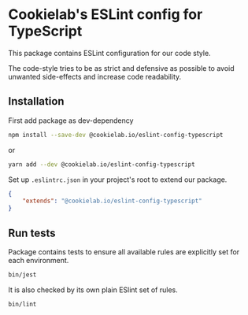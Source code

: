 # Cookielab's ESLint config for TypeScript

This package contains ESLint configuration for our code style.

The code-style tries to be as strict and defensive as possible to avoid unwanted side-effects and increase code readability.

## Installation

First add package as dev-dependency

```bash
npm install --save-dev @cookielab.io/eslint-config-typescript
```

or

```bash
yarn add --dev @cookielab.io/eslint-config-typescript
```

Set up `.eslintrc.json` in your project's root to extend our package.

```json
{
	"extends": "@cookielab.io/eslint-config-typescript"
}
```

## Run tests

Package contains tests to ensure all available rules are explicitly set for each environment.

```bash
bin/jest
```

It is also checked by its own plain ESlint set of rules.

```bash
bin/lint
```
